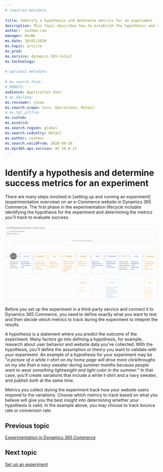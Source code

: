 ```yaml
---
# required metadata

title: Identify a hypothesis and determine metrics for an experiment
description: This topic describes how to establish the hypothesis and success metrics for an experiment you'll run on an e-Commerce website in Dynamics 365 Commerce.
author:  sushma-rao 
manager: AnnBe
ms.date: 10/01/2020
ms.topic: article
ms.prod: 
ms.service: dynamics-365-retail
ms.technology: 

# optional metadata

# ms.search.form: 
# ROBOTS: 
audience: Application User
# ms.devlang: 
ms.reviewer: josaw
ms.search.scope: Core, Operations, Retail
# ms.tgt_pltfrm: 
ms.custom: 
ms.assetid: 
ms.search.region: global
ms.search.industry: Retail
ms.author: sushmar
ms.search.validFrom: 2020-09-30
ms.dyn365.ops.version: AX 10.0.13
---
```


# Identify a hypothesis and determine success metrics for an experiment
There are many steps involved in [setting up and running an experiment](experimentation overview) on an e-Commerce website in Dynamics 365 Commerce. The first phase in the experimentation lifecycle includes identifying the hypothesis for the experiment and determining the metrics you'll track to evaluate success.

[ ![Experimentation user journey - Identify](./media/experimentation_identify.svg) ](./media/experimentation_identify.svg#lightbox)

Before you set up the experiment in a third-party service and connect it to Dynamics 365 Commerce, you need to define exactly what you want to test and then decide which metrics to track during the experiment to intepret the results. 

A hypothesis is a statement where you predict the outcome of the experiment. Many factors go into defining a hypothesis, for example, research about user behavior and website data you've collected. With the hypothesis, you'll define the assumption or theory you want to validate with your experiment. An example of a hypothesis for your experiment may be "*a picture of a white t-shirt on my home page will drive more clickthroughs on my site than a navy sweater during summer months because people want to wear something lightweight and light color in the summer.*" In that case, you'll create variations that include a white t-shirt and a navy sweater, and publish both at the same time.

Metrics you collect during the experiment track how your website users respond to the variations. Choose which metrics to track based on what you believe will give you the best insight into determining whether your hypothesis is valid. In the example above, you may choose to track bounce rate or conversion rate. 

## Previous topic
[Experimentation in Dynamics 365 Commerce](experimentation-overview.md)


## Next topic
[Set up an experiment](experimentation-setup.md)
